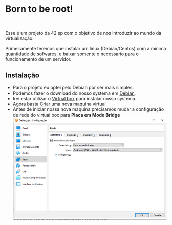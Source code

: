 <h1>Born to be root!</h1>
<br>
<p>Esse é um projeto da 42 sp com o objetivo de nos introduzir ao mundo da virtualização.</p>
<p>Primeiramente teremos que instalar um linux (Debian/Centos) com a minima quantidade de sofwares, e baixar somente o necessario para o funcionamento de um servidor.</p>

<h2>Instalação</h2>
<ul>
    <li>Para o projeto eu optei pelo Debian por ser mais simples.</li>
    <li>Podemos fazer o download do nosso systema em <a target="_blank" href="https://www.debian.org/distrib/netinst">Debian</a>.</li>
    <li>Irei estar utilizar o <a target="_blank" href="https://www.virtualbox.org/">Virtual box</a> para instalar nosso systema.</li>
    <li>Agora basta <a href="https://tecnoblog.net/302459/como-criar-uma-maquina-virtual-virtualbox/" target="_blank" rel="noopener noreferrer">Criar</a> uma nova maquina virtual</li>
    <li>Antes de iniciar nossa nova maquina precisamos mudar a configuração de rede do virtual box para <strong>Placa em Modo Bridge</strong></li>
    <img src="conf.png" alt="">
</ul>